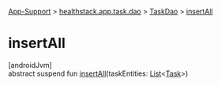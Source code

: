
[App-Support](../../../index.html) > [healthstack.app.task.dao](../index.html) > [TaskDao](index.html) > [insertAll](insert-all.html)



# insertAll



[androidJvm]\
abstract suspend fun [insertAll](insert-all.html)(taskEntities: [List](https://kotlinlang.org/api/latest/jvm/stdlib/kotlin.collections/-list/index.html)&lt;[Task](../../healthstack.app.task.entity/-task/index.html)&gt;)




